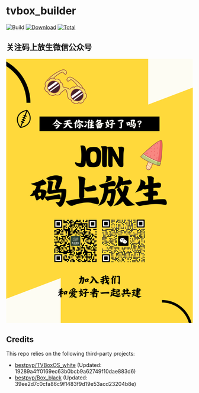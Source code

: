 # tvbox_builder
![Build](https://shields.io/github/actions/workflow/status/bestpvp/tvbox_builder/test.yml?branch=master&logo=github&label=Build)
[![Download](https://img.shields.io/github/v/release/bestpvp/tvbox_builder?color=orange&logoColor=orange&label=Download&logo=DocuSign)](https://github.com/bestpvp/tvbox_builder/releases/latest) 
[![Total](https://shields.io/github/downloads/bestpvp/tvbox_builder/total?logo=Bookmeter&label=Counts&logoColor=yellow&color=yellow)](https://github.com/bestpvp/tvbox_builder/releases)

## 关注码上放生微信公众号
![码上放生](./join.PNG)

## Credits
This repo relies on the following third-party projects:
- [bestpvp/TVBoxOS_white](https://github.com/bestpvp/TVBoxOS_white) (Updated: 19289a4ff0169ec63b0bcb9a62749f10dae883d6)
- [bestpvp/Box_black](https://github.com/bestpvp/Box_black) (Updated: 39ee2d7c0cfa86c9f1483f9d19e53acd23204b8e)
